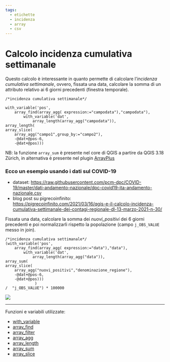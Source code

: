 ```yaml
---
tags:
  - etichette
  - incidenza
  - array
  - csv
---
```


# Calcolo incidenza cumulativa settimanale

Questo calcolo è interessante in quanto permette di calcolare l’_incidenza cumulativa settimanale_, ovvero, fissata una data, calcolare la somma di un attributo relativo ai 6 giorni precedenti (finestra temporale).

```
/*incidenza cumulativa settimanale*/

with_variable('pos',
    array_find(array_agg( expression:="campodata"),"campodata"),
        with_variable('dat',
            array_length(array_agg("campodata")),
array_length(
array_slice(
    array_agg("campo1",group_by:="campo2"),
    -@dat+@pos-6,
    -@dat+@pos)))
```

NB: la funzione `array_sum` è presente nel core di QGIS a partire da QGIS 3.18 Zürich, in alternativa è presente nel plugin [ArrayPlus](https://plugins.qgis.org/plugins/arrayplus/)

### Ecco un esempio usando i dati sul COVID-19

- dataset: <https://raw.githubusercontent.com/pcm-dpc/COVID-19/master/dati-andamento-nazionale/dpc-covid19-ita-andamento-nazionale.csv>
- blog post su pigrecoinfinito: <https://pigrecoinfinito.com/2021/03/16/qgis-e-il-calcolo-incidenza-cumulativa-settimanale-dei-contagi-regionale-dl-13-marzo-2021-n-30/>

Fissata una data, calcolare la somma dei _nuovi_positivi_ dei 6 giorni precedenti e poi normalizzarli rispetto la popolazione (campo `j_OBS_VALUE` messo in join).

```
/*incidenza cumulativa settimanale*/
(with_variable('pos',
    array_find(array_agg( expression:="data"),"data"),
        with_variable('dat',
            array_length(array_agg("data")),
array_sum(
array_slice(
    array_agg("nuovi_positivi","denominazione_regione"),
    -@dat+@pos-6,
    -@dat+@pos)))
             )
/  "j_OBS_VALUE") * 100000
```

![](https://pigrecoinfinito.files.wordpress.com/2021/03/image-33.png)

---

Funzioni e variabili utilizzate:

* [with_variable](../gr_funzioni/variabili/with_variable.md)
* [array_find](../gr_funzioni/array/array_unico.md#array_find)
* [array_filter](../gr_funzioni/array/array_unico.md#array_filter)
* [array_agg](../gr_funzioni/aggrega/aggrega_unico.md#array_agg)
* [array_length](../gr_funzioni/aggrega/aggrega_unico.md#array_length)
* [array_sum](../gr_funzioni/aggrega/aggrega_unico.md#array_sum)
* [array_slice](../gr_funzioni/aggrega/aggrega_unico.md#array_slice)
